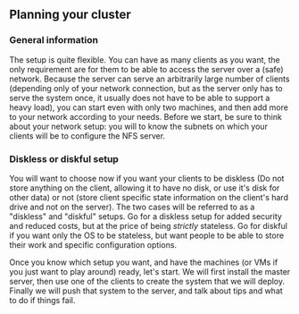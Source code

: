 ## Planning your cluster
### General information
The setup is quite flexible. You can have as many clients as you want, the only requirement are for them to be able to access the server over a (safe) network. Because the server can serve an arbitrarily large number of clients (depending only of your network connection, but as the server only has to serve the system once, it usually does not have to be able to support a heavy load), you can start even with only two machines, and then add more to your network according to your needs. Before we start, be sure to think about your network setup: you will to know the subnets on which your clients will be to configure the NFS server.

### Diskless or diskful setup
You will want to choose now if you want your clients to be diskless (Do not store anything on the client, allowing it to have no disk, or use it's disk for other data) or not (store client specific state information on the client's hard drive and not on the server). The two cases will be referred to as a "diskless" and "diskful" setups. Go for a diskless setup for added security and reduced costs, but at the price of being *strictly* stateless. Go for diskful if you want only the OS to be stateless, but want people to be able to store their work and specific configuration options.

Once you know which setup you want, and have the machines (or VMs if you just want to play around) ready, let's start. We will first install the master server, then use one of the clients to create the system that we will deploy. Finally we will push that system to the server, and talk about tips and what to do if things fail.
